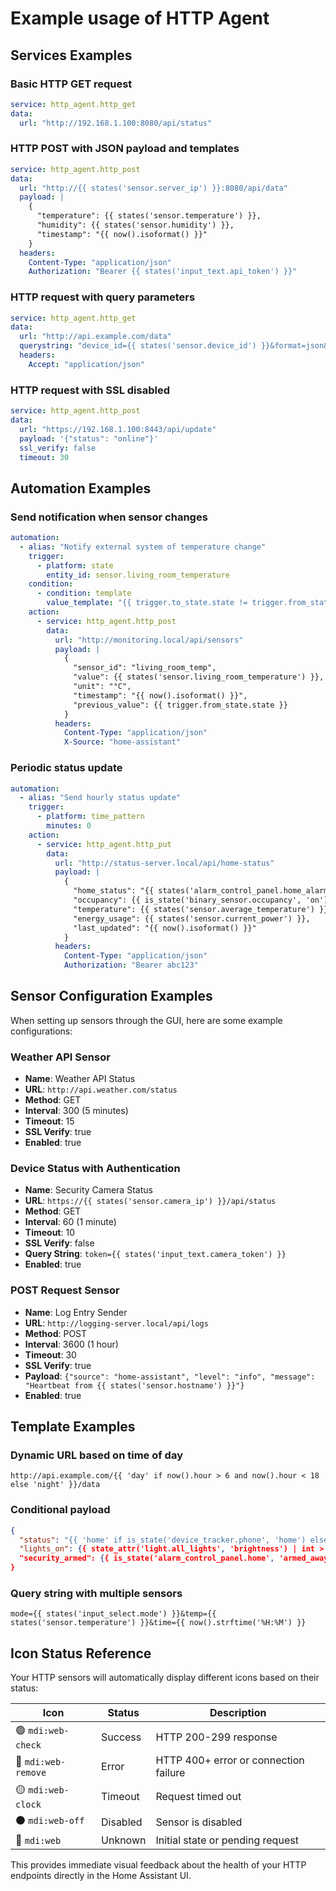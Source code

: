 # Example usage of HTTP Agent

## Services Examples

### Basic HTTP GET request
```yaml
service: http_agent.http_get
data:
  url: "http://192.168.1.100:8080/api/status"
```

### HTTP POST with JSON payload and templates
```yaml
service: http_agent.http_post
data:
  url: "http://{{ states('sensor.server_ip') }}:8080/api/data"
  payload: |
    {
      "temperature": {{ states('sensor.temperature') }},
      "humidity": {{ states('sensor.humidity') }},
      "timestamp": "{{ now().isoformat() }}"
    }
  headers:
    Content-Type: "application/json"
    Authorization: "Bearer {{ states('input_text.api_token') }}"
```

### HTTP request with query parameters
```yaml
service: http_agent.http_get
data:
  url: "http://api.example.com/data"
  querystring: "device_id={{ states('sensor.device_id') }}&format=json&limit=10"
  headers:
    Accept: "application/json"
```

### HTTP request with SSL disabled
```yaml
service: http_agent.http_post
data:
  url: "https://192.168.1.100:8443/api/update"
  payload: '{"status": "online"}'
  ssl_verify: false
  timeout: 30
```

## Automation Examples

### Send notification when sensor changes
```yaml
automation:
  - alias: "Notify external system of temperature change"
    trigger:
      - platform: state
        entity_id: sensor.living_room_temperature
    condition:
      - condition: template
        value_template: "{{ trigger.to_state.state != trigger.from_state.state }}"
    action:
      - service: http_agent.http_post
        data:
          url: "http://monitoring.local/api/sensors"
          payload: |
            {
              "sensor_id": "living_room_temp",
              "value": {{ states('sensor.living_room_temperature') }},
              "unit": "°C",
              "timestamp": "{{ now().isoformat() }}",
              "previous_value": {{ trigger.from_state.state }}
            }
          headers:
            Content-Type: "application/json"
            X-Source: "home-assistant"
```

### Periodic status update
```yaml
automation:
  - alias: "Send hourly status update"
    trigger:
      - platform: time_pattern
        minutes: 0
    action:
      - service: http_agent.http_put
        data:
          url: "http://status-server.local/api/home-status"
          payload: |
            {
              "home_status": "{{ states('alarm_control_panel.home_alarm') }}",
              "occupancy": {{ is_state('binary_sensor.occupancy', 'on') | lower }},
              "temperature": {{ states('sensor.average_temperature') }},
              "energy_usage": {{ states('sensor.current_power') }},
              "last_updated": "{{ now().isoformat() }}"
            }
          headers:
            Content-Type: "application/json"
            Authorization: "Bearer abc123"
```

## Sensor Configuration Examples

When setting up sensors through the GUI, here are some example configurations:

### Weather API Sensor
- **Name**: Weather API Status
- **URL**: `http://api.weather.com/status`
- **Method**: GET
- **Interval**: 300 (5 minutes)
- **Timeout**: 15
- **SSL Verify**: true
- **Enabled**: true

### Device Status with Authentication
- **Name**: Security Camera Status
- **URL**: `https://{{ states('sensor.camera_ip') }}/api/status`
- **Method**: GET
- **Interval**: 60 (1 minute)
- **Timeout**: 10
- **SSL Verify**: false
- **Query String**: `token={{ states('input_text.camera_token') }}`
- **Enabled**: true

### POST Request Sensor
- **Name**: Log Entry Sender
- **URL**: `http://logging-server.local/api/logs`
- **Method**: POST
- **Interval**: 3600 (1 hour)
- **Timeout**: 30
- **SSL Verify**: true
- **Payload**: `{"source": "home-assistant", "level": "info", "message": "Heartbeat from {{ states('sensor.hostname') }}"}`
- **Enabled**: true

## Template Examples

### Dynamic URL based on time of day
```
http://api.example.com/{{ 'day' if now().hour > 6 and now().hour < 18 else 'night' }}/data
```

### Conditional payload
```json
{
  "status": "{{ 'home' if is_state('device_tracker.phone', 'home') else 'away' }}",
  "lights_on": {{ state_attr('light.all_lights', 'brightness') | int > 0 | lower }},
  "security_armed": {{ is_state('alarm_control_panel.home', 'armed_away') | lower }}
}
```

### Query string with multiple sensors
```
mode={{ states('input_select.mode') }}&temp={{ states('sensor.temperature') }}&time={{ now().strftime('%H:%M') }}
```

## Icon Status Reference

Your HTTP sensors will automatically display different icons based on their status:

| Icon | Status | Description |
|------|--------|-------------|
| 🟢 `mdi:web-check` | Success | HTTP 200-299 response |
| 🔴 `mdi:web-remove` | Error | HTTP 400+ error or connection failure |
| 🟡 `mdi:web-clock` | Timeout | Request timed out |
| ⚫ `mdi:web-off` | Disabled | Sensor is disabled |
| 🔵 `mdi:web` | Unknown | Initial state or pending request |

This provides immediate visual feedback about the health of your HTTP endpoints directly in the Home Assistant UI.